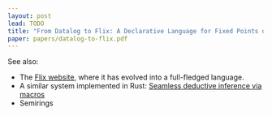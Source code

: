 ```yaml
---
layout: post
lead: TODO
title: "From Datalog to Flix: A Declarative Language for Fixed Points on Lattices"
paper: papers/datalog-to-flix.pdf
---
```


See also:
- The [Flix website](https://flix.dev/), where it has evolved into a full-fledged language.
- A similar system implemented in Rust: [Seamless deductive inference via macros](https://dl.acm.org/doi/abs/10.1145/3497776.3517779)
- Semirings
